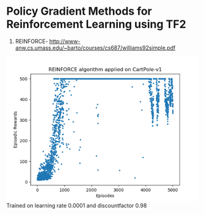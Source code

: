 # Policy Gradient Methods for Reinforcement Learning using TF2
1. REINFORCE- http://www-anw.cs.umass.edu/~barto/courses/cs687/williams92simple.pdf<br/>
<img src = "REINFORCE_training_curve.png">
<br/>Trained on learning rate 0.0001 and discountfactor 0.98
